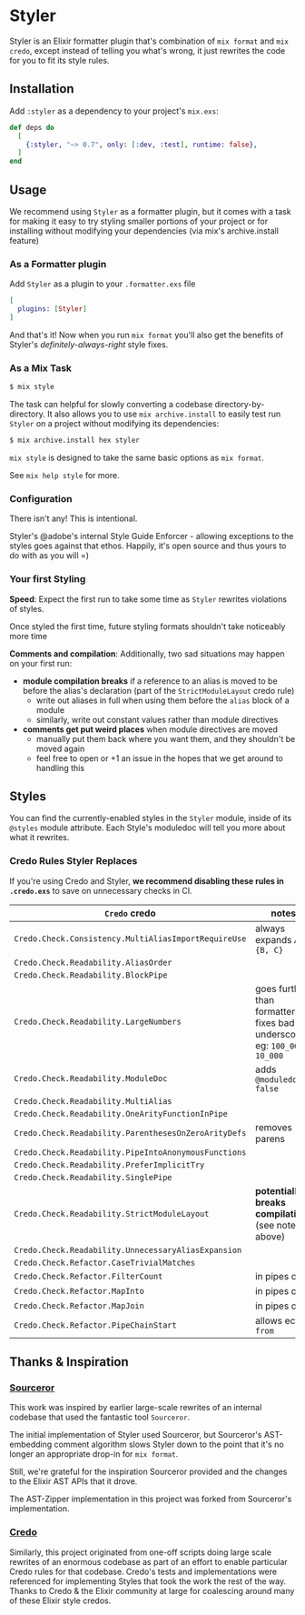 # Styler

Styler is an Elixir formatter plugin that's combination of `mix format` and `mix credo`, except instead of telling
you what's wrong, it just rewrites the code for you to fit its style rules.

## Installation

Add `:styler` as a dependency to your project's `mix.exs`:

```elixir
def deps do
  [
    {:styler, "~> 0.7", only: [:dev, :test], runtime: false},
  ]
end
```

## Usage

We recommend using `Styler` as a formatter plugin, but it comes with a task for making it easy to try styling smaller
portions of your project or for installing without modifying your dependencies (via mix's archive.install feature)

### As a Formatter plugin

Add `Styler` as a plugin to your `.formatter.exs` file

```elixir
[
  plugins: [Styler]
]
```

And that's it! Now when you run `mix format` you'll also get the benefits of Styler's *definitely-always-right* style fixes.

### As a Mix Task

```bash
$ mix style
```

The task can helpful for slowly converting a codebase directory-by-directory. It also allows you to use `mix archive.install`
to easily test run `Styler` on a project without modifying its dependencies:

```bash
$ mix archive.install hex styler
```

`mix style` is designed to take the same basic options as `mix format`.

See `mix help style` for more.

### Configuration

There isn't any! This is intentional.

Styler's @adobe's internal Style Guide Enforcer - allowing exceptions to the styles goes against that ethos. Happily, it's open source and thus yours to do with as you will =)

### Your first Styling

**Speed**: Expect the first run to take some time as `Styler` rewrites violations of styles.

Once styled the first time, future styling formats shouldn't take noticeably more time

**Comments and compilation**: Additionally, two sad situations may happen on your first run:

* **module compilation breaks** if a reference to an alias is moved to be before the alias's declaration (part of the `StrictModuleLayout` credo rule)
    - write out aliases in full when using them before the `alias` block of a module
    - similarly, write out constant values rather than module directives
* **comments get put weird places** when module directives are moved
    - manually put them back where you want them, and they shouldn't be moved again
    - feel free to open or +1 an issue in the hopes that we get around to handling this

## Styles

You can find the currently-enabled styles in the `Styler` module, inside of its `@styles` module attribute. Each Style's moduledoc will tell you more about what it rewrites.

### Credo Rules Styler Replaces

If you're using Credo and Styler, **we recommend disabling these rules in `.credo.exs`** to save on unnecessary checks in CI.

| `Credo` credo | notes |
|---------------|-------|
| `Credo.Check.Consistency.MultiAliasImportRequireUse` | always expands `A.{B, C}` |
| `Credo.Check.Readability.AliasOrder` | |
| `Credo.Check.Readability.BlockPipe` | |
| `Credo.Check.Readability.LargeNumbers` | goes further than formatter - fixes bad underscores, eg: `100_00` -> `10_000` |
| `Credo.Check.Readability.ModuleDoc` | adds `@moduledoc false` |
| `Credo.Check.Readability.MultiAlias` | |
| `Credo.Check.Readability.OneArityFunctionInPipe` | |
| `Credo.Check.Readability.ParenthesesOnZeroArityDefs` | removes parens |
| `Credo.Check.Readability.PipeIntoAnonymousFunctions` | |
| `Credo.Check.Readability.PreferImplicitTry` | |
| `Credo.Check.Readability.SinglePipe` | |
| `Credo.Check.Readability.StrictModuleLayout` | **potentially breaks compilation** (see notes above) |
| `Credo.Check.Readability.UnnecessaryAliasExpansion` | |
| `Credo.Check.Refactor.CaseTrivialMatches` | |
| `Credo.Check.Refactor.FilterCount` | in pipes only |
| `Credo.Check.Refactor.MapInto` | in pipes only |
| `Credo.Check.Refactor.MapJoin` | in pipes only |
| `Credo.Check.Refactor.PipeChainStart` | allows ecto's `from`|

## Thanks & Inspiration

### [Sourceror](https://github.com/doorgan/sourceror/)

This work was inspired by earlier large-scale rewrites of an internal codebase that used the fantastic tool `Sourceror`.

The initial implementation of Styler used Sourceror, but Sourceror's AST-embedding comment algorithm slows Styler down to
the point that it's no longer an appropriate drop-in for `mix format`.

Still, we're grateful for the inspiration Sourceror provided and the changes to the Elixir AST APIs that it drove.

The AST-Zipper implementation in this project was forked from Sourceror's implementation.

### [Credo](https://github.com/rrrene/credo/)

Similarly, this project originated from one-off scripts doing large scale rewrites of an enormous codebase as part of an
effort to enable particular Credo rules for that codebase. Credo's tests and implementations were referenced for implementing
Styles that took the work the rest of the way. Thanks to Credo & the Elixir community at large for coalescing around
many of these Elixir style credos.
